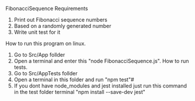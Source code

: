 FibonacciSequence
Requirements 
1. Print out Fibonacci sequence numbers 
2. Based on a randomly generated number 
3. Write unit test for it

How to run this program on linux. 
1. Go to Src/App follder
2. Open a terminal and enter this "node FibonacciSequence.js".
How to run tests. 
1. Go to Src/AppTests follder
2. Open a terminal in this folder and run "npm test"#
3. If you dont have node_modules and jest installed just run this command in the test folder terminal "npm install --save-dev jest"
